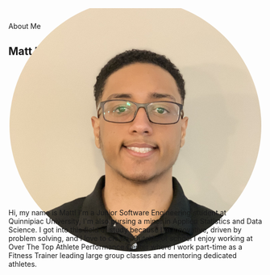 About Me
<br />
## Matt Nova
<br />
<body>
<div style="display: flex; justify-content: center; align-items: center; height: 200px; padding-bottom: 50px">
<div style="width: 500px; height: 500px; border-radius: 50%; overflow: hidden;">
![Matt]<img src = "./assets/images/MattsHeadShot.jpg" width="100%">
  </div>
 </div>



Hi, my name is Matt! I'm a Junior Software Engineering student at Quinnipiac University, I'm also pursing a minor in Applied Statistics and Data Science. I got into this field of study because I'm innovative, driven by problem solving, and I love to create. Outside of school I enjoy working at Over The Top Athlete Performance Center where I work part-time as a Fitness Trainer leading large group classes and mentoring dedicated athletes.
</body>
